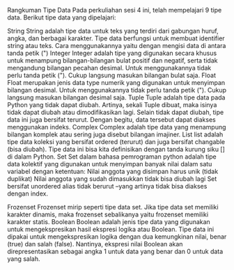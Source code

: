 Rangkuman Tipe Data Pada perkuliahan sesi 4 ini, telah mempelajari 9 tipe data. Berikut tipe data yang dipelajari:

String String adalah tipe data untuk teks yang terdiri dari gabungan huruf, angka, dan berbagai karakter. Tipe data berfungsi untuk membuat identifier string atau teks. Cara menggunakannya yaitu dengan mengisi data di antara tanda petik (")
Integer Integer adalah tipe yang digunakan secara khusus untuk menampung bilangan-bilangan bulat positif dan negatif, serta tidak mengandung bilangan pecahan desimal. Untuk menggunakannya tidak perlu tanda petik ("). Cukup langsung masukan bilangan bulat saja.
Float Float merupakan jenis data type numerik yang digunakan untuk menyimpan bilangan desimal. Untuk menggunakannya tidak perlu tanda petik ("). Cukup langsung masukan bilangan desimal saja.
Tuple Tuple adalah tipe data pada Python yang tidak dapat diubah. Artinya, sekali Tuple dibuat, maka isinya tidak dapat diubah atau dimodifikasikan lagi. Selain tidak dapat diubah, tipe data ini juga bersifat terurut. Dengan begitu, data tersebut dapat diakses menggunakan indeks.
Complex Complex adalah tipe data yang menampung bilangan komplek atau sering juga disebut bilangan imajiner.
List list adalah tipe data koleksi yang bersifat ordered (terurut) dan juga bersifat changable (bisa diubah). Tipe data ini bisa kita definisikan dengan tanda kurung siku [] di dalam Python.
Set Set dalam bahasa pemrograman python adalah tipe data kolektif yang digunakan untuk menyimpan banyak nilai dalam satu variabel dengan ketentuan:
Nilai anggota yang disimpan harus unik (tidak duplikat) Nilai anggota yang sudah dimasukkan tidak bisa diubah lagi Set bersifat unordered alias tidak berurut –yang artinya tidak bisa diakses dengan index.

Frozenset Frozenset mirip seperti tipe data set. Jika tipe data set memiliki karakter dinamis, maka frozenset sebalikanya yaitu frozenset memiliki karakter statis.
Boolean Boolean adalah jenis tipe data yang digunakan untuk mengekspresikan hasil ekspresi logika atau Boolean. Tipe data ini dipakai untuk mengekspresikan logika dengan dua kemungkinan nilai, benar (true) dan salah (false). Nantinya, ekspresi nilai Boolean akan direpresentasikan sebagai angka 1 untuk data yang benar dan 0 untuk data yang salah.